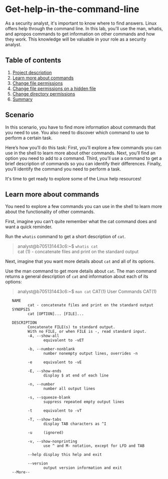 # Get-help-in-the-command-line
As a security analyst, it's important to know where to find answers. Linux offers help through the command line. In this lab, you'll use the man, whatis, and apropos commands to get information on other commands and how they work. This knowledge will be valuable in your role as a security analyst.

## Table of contents

1. [Project description](#scenario)
2. [Learn more about commands](#morecomands)
3. [Change file permissions](#permissions)
4. [Change file permissions on a hidden file](#permissions2)
5. [Change directory permissions](#permissions3)
6. [Summary](#summary)

## Scenario <a name="scenario">
In this scenario, you have to find more information about commands that you need to use. You also need to discover which command to use to perform a certain task.

Here’s how you’ll do this task: First, you’ll explore a few commands you can use in the shell to learn more about other commands. Next, you’ll find an option you need to add to a command. Third, you’ll use a command to get a brief description of commands so you can identify their differences. Finally, you’ll identify the command you need to perform a task.

It's time to get ready to explore some of the Linux help resources!

## Learn more about commands <a name="morecomands">
You need to explore a few commands you can use in the shell to learn more about the functionality of other commands.

First, imagine you can’t quite remember what the cat command does and want a quick reminder.

Run the `whatis` command to get a short description of `cat`.
>analyst@b705131443c6:~$ `whatis cat`  
>cat (1)              - concatenate files and print on the standard output

Next, imagine that you want more details about `cat` and all of its options.

Use the man command to get more details about `cat`.
The man command returns a general description of `cat` and information about each of its options:

>analyst@b705131443c6:~$ `man cat`
>CAT(1)                         User Commands                         CAT(1)
       
       NAME
              cat - concatenate files and print on the standard output
       SYNOPSIS
              cat [OPTION]... [FILE]...
       
       DESCRIPTION
              Concatenate FILE(s) to standard output.
              With no FILE, or when FILE is -, read standard input.
              -A, --show-all
                     equivalent to -vET

              -b, --number-nonblank
                     number nonempty output lines, overrides -n

              -e     equivalent to -vE

              -E, --show-ends
                     display $ at end of each line

              -n, --number
                     number all output lines

              -s, --squeeze-blank
                     suppress repeated empty output lines

              -t     equivalent to -vT

              -T, --show-tabs
                     display TAB characters as ^I

              -u     (ignored)

              -v, --show-nonprinting
                     use ^ and M- notation, except for LFD and TAB

              --help display this help and exit

              --version
                     output version information and exit
       --More--
